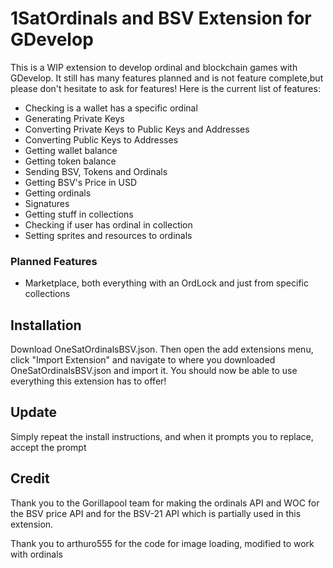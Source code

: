 # 1SatOrdinals and BSV Extension for GDevelop

This is a WIP extension to develop ordinal and blockchain games with GDevelop. It still has many features planned and is not feature complete,but please don't hesitate to ask for features! Here is the current list of features:

- Checking is a wallet has a specific ordinal
- Generating Private Keys
- Converting Private Keys to Public Keys and Addresses
- Converting Public Keys to Addresses
- Getting wallet balance
- Getting token balance
- Sending BSV, Tokens and Ordinals
- Getting BSV's Price in USD
- Getting ordinals
- Signatures
- Getting stuff in collections
- Checking if user has ordinal in collection
- Setting sprites and resources to ordinals

### Planned Features

- Marketplace, both everything with an OrdLock and just from specific collections

## Installation

Download OneSatOrdinalsBSV.json. Then open the add extensions menu, click "Import Extension" and navigate to where you downloaded OneSatOrdinalsBSV.json and import it. You should now be able to use everything this extension has to offer!

## Update

Simply repeat the install instructions, and when it prompts you to replace, accept the prompt

## Credit

Thank you to the Gorillapool team for making the ordinals API and WOC for the BSV price API and for the BSV-21 API which is partially used in this extension.

Thank you to arthuro555 for the code for image loading, modified to work with ordinals